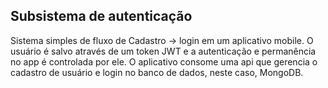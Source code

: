 ## Subsistema de autenticação

Sistema simples de fluxo de Cadastro -> login em um aplicativo mobile.
O usuário é salvo através de um token JWT e a autenticação e permanência no app é controlada por ele.
O aplicativo consome uma api que gerencia o cadastro de usuário e login no banco de dados, neste caso, MongoDB.
